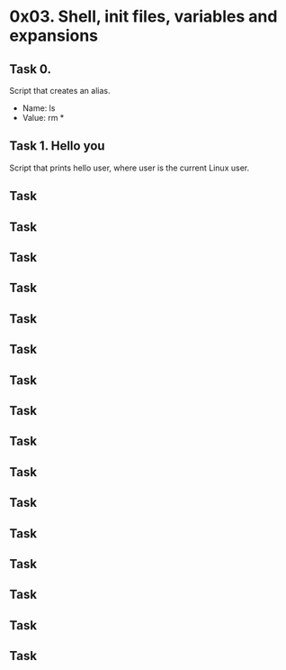 # 0x03. Shell, init files, variables and expansions
## Task 0. <o>
Script that creates an alias.
* Name: ls
* Value: rm *
## Task 1. Hello you
Script that prints hello user, where user is the current Linux user.
## Task
## Task
## Task
## Task
## Task
## Task
## Task
## Task
## Task
## Task
## Task
## Task
## Task
## Task
## Task
## Task

